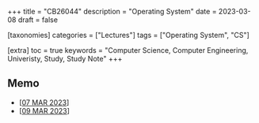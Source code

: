 +++
title = "CB26044"
description = "Operating System"
date = 2023-03-08
draft = false

[taxonomies]
categories = ["Lectures"]
tags = ["Operating System", "CS"]

[extra]
toc = true
keywords = "Computer Science, Computer Engineering, Univeristy, Study, Study Note"
+++
## Memo

- [[07 MAR 2023](@/Lectures/cb26044/2023_03_07.md)]
- [[09 MAR 2023](@/Lectures/cb26044/2023_03_09.md)]
